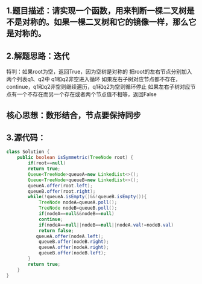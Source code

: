 ## 1.题目描述：请实现一个函数，用来判断一棵二叉树是不是对称的。如果一棵二叉树和它的镜像一样，那么它是对称的。

## 2.解题思路：迭代
特判：如果root为空，返回True，因为空树是对称的
把root的左右节点分别加入两个列表q1、q2中
q1和q2非空进入循环
如果左右子树对应节点都不存在，continue，q1和q2非空则继续遍历，q1和q2为空则循环停止
如果左右子树对应节点有一个不存在而另一个存在或者两个节点值不相等，返回False

## 核心思想：数形结合，节点要保持同步

## 3.源代码：
```java
class Solution {
    public boolean isSymmetric(TreeNode root) {
        if(root==null)
        return true;
        Queue<TreeNode>queueA=new LinkedList<>();
        Queue<TreeNode>queueB=new LinkedList<>();
        queueA.offer(root.left);
        queueB.offer(root.right);
        while(!queueA.isEmpty()&&!queueB.isEmpty()){
            TreeNode nodeA=queueA.poll();
            TreeNode nodeB=queueB.poll();
            if(nodeA==null&&nodeB==null)
            continue;
            if(nodeA==null||nodeB==null||nodeA.val!=nodeB.val)
            return false;
           queueA.offer(nodeA.left);
            queueB.offer(nodeB.right);
            queueA.offer(nodeA.right);
            queueB.offer(nodeB.left);
        }
        return true;
    }
}
```


